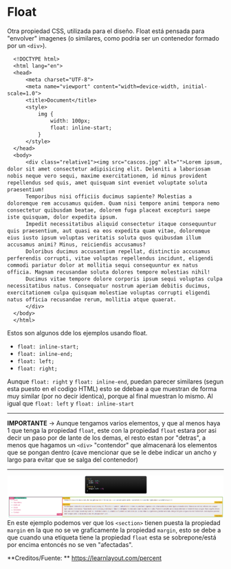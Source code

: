 # Float
Otra propiedad CSS, utilizada para el diseño.
Float está pensada para "envolver" imagenes (o similares, como podria ser un contenedor formado por un `<div>`).
```
  <!DOCTYPE html>
  <html lang="en">
  <head>
      <meta charset="UTF-8">
      <meta name="viewport" content="width=device-width, initial-scale=1.0">
      <title>Document</title>
      <style>
          img {
              width: 100px;
              float: inline-start;
          }
      </style>
  </head>
  <body>
      <div class="relative1"><img src="cascos.jpg" alt="">Lorem ipsum, dolor sit amet consectetur adipisicing elit. Deleniti a laboriosam nobis neque vero sequi, maxime exercitationem, id minus provident repellendus sed quis, amet quisquam sint eveniet voluptate soluta praesentium!
      Temporibus nisi officiis ducimus sapiente? Molestias a doloremque rem accusamus quidem. Quam nisi tempore animi tempora nemo consectetur quibusdam beatae, dolorem fuga placeat excepturi saepe iste quisquam, dolor expedita ipsum.
      Impedit necessitatibus aliquid consectetur itaque consequuntur quis praesentium, aut quasi ea eos expedita quam vitae, doloremque eius iusto ipsum voluptas veritatis soluta quos quibusdam illum accusamus animi? Minus, reiciendis accusamus?
      Doloribus ducimus accusantium repellat, distinctio accusamus perferendis corrupti, vitae voluptas repellendus incidunt, eligendi commodi pariatur dolor at mollitia sequi consequuntur ex natus officia. Magnam recusandae soluta dolores tempore molestias nihil!
      Ducimus vitae tempore dolore corporis ipsum sequi voluptas culpa necessitatibus natus. Consequatur nostrum aperiam debitis ducimus, exercitationem culpa quisquam molestiae voluptas corrupti eligendi natus officia recusandae rerum, mollitia atque quaerat.
      </div>
  </body>
  </html>
```
Estos son algunos dde los ejemplos usando float.
* `float: inline-start;`
* `float: inline-end;`
* `float: left;`
* `float: right;`


Aunque `float: right` y `float: inline-end`, puedan parecer similares (segun esta puesto en el codigo HTML) esto se ddebae a que muestran de forma muy similar (por no decir identica), porque al final muestran lo mismo. Al igual que `float: left` y `float: inline-start`

---
**IMPORTANTE** -> Aunque tengamos varios elementos, y que al menos haya 1 que tenga la propiedad `float`, este con la propiedad `float` estara por asi decir un paso por de lante de los demas, el resto estan por "detras", a menos que hagamos un `<div>` "contendor" que almacenará los elementos que se pongan dentro (cave mencionar que se le debe indicar un ancho y largo para evitar que se salga del contenedor)

---
![Ejemplo](./Ejemplo.png)
En este ejemplo podemos ver que los `<section>` tienen puesta la propiedad `margin` en la que no se ve graficamente la propiedad `margin`, esto se debe a que cuando una etiqueta tiene la propiedad `float` esta se sobrepone/está por encima entoncés no se ven "afectadas".

**Creditos/Fuente: ** https://learnlayout.com/percent
